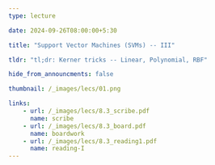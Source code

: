 ```yaml
---
type: lecture

date: 2024-09-26T08:00:00+5:30

title: "Support Vector Machines (SVMs) -- III"

tldr: "tl;dr: Kerner tricks -- Linear, Polynomial, RBF"

hide_from_announcments: false

thumbnail: /_images/lecs/01.png

links: 
    - url: /_images/lecs/8.3_scribe.pdf
      name: scribe
    - url: /_images/lecs/8.3_board.pdf
      name: boardwork
    - url: /_images/lecs/8.3_reading1.pdf
      name: reading-I
---
```

